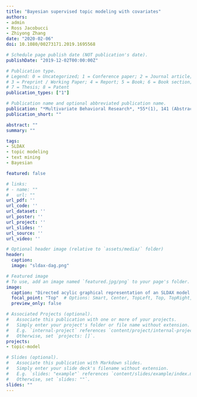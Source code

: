 ```yaml
---
title: "Bayesian supervised topic modeling with covariates"
authors:
- admin
- Ross Jacobucci
- Zhiyong Zhang
date: "2020-02-06"
doi: 10.1080/00273171.2019.1695568

# Schedule page publish date (NOT publication's date).
publishDate: "2019-12-02T00:00:00Z"

# Publication type.
# Legend: 0 = Uncategorized; 1 = Conference paper; 2 = Journal article;
# 3 = Preprint / Working Paper; 4 = Report; 5 = Book; 6 = Book section;
# 7 = Thesis; 8 = Patent
publication_types: ["1"]

# Publication name and optional abbreviated publication name.
publication: "*Multivariate Behavioral Research*, *55*(1), 141 (Abstract)"
publication_short: ""

abstract: ""
summary: ""

tags:
- SLDAX
- topic modeling
- text mining
- Bayesian

featured: false

# links:
# - name: ""
#   url: ""
url_pdf: ''
url_code: ''
url_dataset: ''
url_poster: ''
url_project: ''
url_slides: ''
url_source: ''
url_video: ''

# Optional header image (relative to `assets/media/` folder)
header:
  caption:
  image: "sldax-dag.png"

# Featured image
# To use, add an image named `featured.jpg/png` to your page's folder. 
image:
  caption: "Directed acylic graphical representation of an SLDAX model with a Gaussian outcome."
  focal_point: "Top"  # Options: Smart, Center, TopLeft, Top, TopRight, Left, Right, BottomLeft, Bottom, BottomRight
  preview_only: false

# Associated Projects (optional).
#   Associate this publication with one or more of your projects.
#   Simply enter your project's folder or file name without extension.
#   E.g. `internal-project` references `content/project/internal-project/index.md`.
#   Otherwise, set `projects: []`.
projects:
- topic-model

# Slides (optional).
#   Associate this publication with Markdown slides.
#   Simply enter your slide deck's filename without extension.
#   E.g. `slides: "example"` references `content/slides/example/index.md`.
#   Otherwise, set `slides: ""`.
slides: ""
---
```


